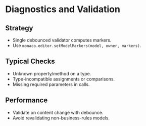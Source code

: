 # Diagnostics and Validation

## Strategy
- Single debounced validator computes markers.
- Use `monaco.editor.setModelMarkers(model, owner, markers)`.

## Typical Checks
- Unknown property/method on a type.
- Type-incompatible assignments or comparisons.
- Missing required parameters in calls.

## Performance
- Validate on content change with debounce.
- Avoid revalidating non-business-rules models.
